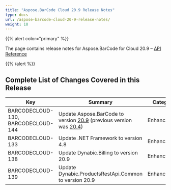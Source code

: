 ```yaml
---
title: "Aspose.BarCode Cloud 20.9 Release Notes"
type: docs
url: /aspose-barcode-cloud-20-9-release-notes/
weight: 10
---
```


{{% alert color="primary" %}} 

The page contains release notes for Aspose.BarCode for Cloud 20.9 – [API Reference](https://apireference.aspose.cloud/barcode/)

{{% /alert %}} 

## **Complete List of Changes Covered in this Release**

| **Key** | **Summary** | **Category** |
| --- | --- | --- |
| BARCODECLOUD-130, BARCODECLOUD-144 | Update Aspose.BarCode to version [20.9](https://docs.aspose.com/barcode/net/aspose-barcode-for-net-20-9-release-notes/) (previous version was [20.4](https://docs.aspose.com/barcode/net/aspose-barcode-for-net-20-4-release-notes/)) | Enhancement |
| BARCODECLOUD-133 | Update .NET Framework to version 4.8 | Enhancement |
| BARCODECLOUD-138 | Update Dynabic.Billing to version 20.9 | Enhancement |
| BARCODECLOUD-139 | Update Dynabic.ProductsRestApi.Common to version 20.9 | Enhancement |






